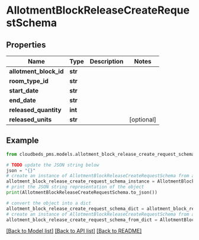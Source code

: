 # AllotmentBlockReleaseCreateRequestSchema


## Properties

Name | Type | Description | Notes
------------ | ------------- | ------------- | -------------
**allotment_block_id** | **str** |  | 
**room_type_id** | **str** |  | 
**start_date** | **str** |  | 
**end_date** | **str** |  | 
**released_quantity** | **int** |  | 
**released_units** | **str** |  | [optional] 

## Example

```python
from cloudbeds_pms.models.allotment_block_release_create_request_schema import AllotmentBlockReleaseCreateRequestSchema

# TODO update the JSON string below
json = "{}"
# create an instance of AllotmentBlockReleaseCreateRequestSchema from a JSON string
allotment_block_release_create_request_schema_instance = AllotmentBlockReleaseCreateRequestSchema.from_json(json)
# print the JSON string representation of the object
print(AllotmentBlockReleaseCreateRequestSchema.to_json())

# convert the object into a dict
allotment_block_release_create_request_schema_dict = allotment_block_release_create_request_schema_instance.to_dict()
# create an instance of AllotmentBlockReleaseCreateRequestSchema from a dict
allotment_block_release_create_request_schema_from_dict = AllotmentBlockReleaseCreateRequestSchema.from_dict(allotment_block_release_create_request_schema_dict)
```
[[Back to Model list]](../README.md#documentation-for-models) [[Back to API list]](../README.md#documentation-for-api-endpoints) [[Back to README]](../README.md)


